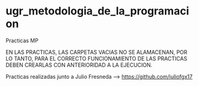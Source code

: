 # ugr_metodologia_de_la_programacion
Practicas MP

EN LAS PRACTICAS, LAS CARPETAS VACIAS NO SE ALAMACENAN, POR LO TANTO, PARA EL CORRECTO FUNCIONAMIENTO DE LAS PRACTICAS DEBEN CREARLAS CON ANTERIORIDAD A LA EJECUCION.

Practicas realizadas junto a Julio Fresneda --> https://github.com/juliofgx17

